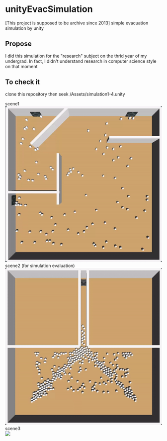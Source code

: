 # unityEvacSimulation
[This project is supposed to be archive since 2013] simple evacuation simulation by unity

## Propose
I did this simulation for the "research" subject on the thrid year of my undergrad. In fact, I didn't understand research in computer science style on that moment

## To check it
clone this repository then seek /Assets/simulation1-4.unity

scene1 <br/>
![](s1.gif)
scene2 (for simulation evaluation)<br/>
![](s2.gif)
scene3 <br/>
![](s3.gif)
